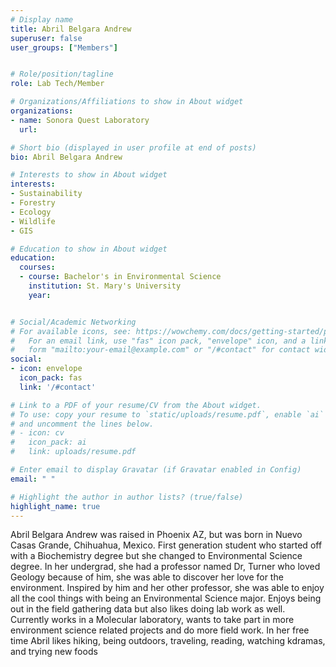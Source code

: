 ```yaml
---
# Display name
title: Abril Belgara Andrew
superuser: false
user_groups: ["Members"]


# Role/position/tagline
role: Lab Tech/Member

# Organizations/Affiliations to show in About widget
organizations:
- name: Sonora Quest Laboratory
  url: 

# Short bio (displayed in user profile at end of posts)
bio: Abril Belgara Andrew

# Interests to show in About widget
interests:
- Sustainability
- Forestry
- Ecology
- Wildlife
- GIS

# Education to show in About widget
education:
  courses:
  - course: Bachelor's in Environmental Science
    institution: St. Mary's University
    year: 


# Social/Academic Networking
# For available icons, see: https://wowchemy.com/docs/getting-started/page-builder/#icons
#   For an email link, use "fas" icon pack, "envelope" icon, and a link in the
#   form "mailto:your-email@example.com" or "/#contact" for contact widget.
social:
- icon: envelope
  icon_pack: fas
  link: '/#contact'

# Link to a PDF of your resume/CV from the About widget.
# To use: copy your resume to `static/uploads/resume.pdf`, enable `ai` icons in `params.toml`,
# and uncomment the lines below.
# - icon: cv
#   icon_pack: ai
#   link: uploads/resume.pdf

# Enter email to display Gravatar (if Gravatar enabled in Config)
email: " "

# Highlight the author in author lists? (true/false)
highlight_name: true
---
```


Abril Belgara Andrew was raised in Phoenix AZ, but was born in Nuevo Casas Grande, Chihuahua, Mexico. First generation student who started off with a Biochemistry degree but she changed to Environmental Science degree. In her undergrad, she had a professor named Dr, Turner who loved Geology because of him, she was able to discover her love for the environment. Inspired by him and her other professor, she was able to enjoy all the cool things with being an Environmental Science major. Enjoys being out in the field gathering data but also likes doing lab work as well. Currently works in a Molecular laboratory, wants to take part in more environment science related projects and do more field work. In her free time Abril likes  hiking, being outdoors, traveling, reading, watching kdramas, and trying new foods 





